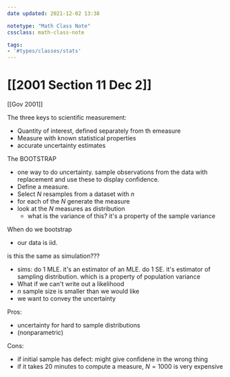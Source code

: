 ```yaml
---
date updated: 2021-12-02 13:38

notetype: "Math Class Note"
cssclass: math-class-note

tags: 
- '#types/classes/stats'
---
```


# [[2001 Section 11 Dec 2]]
[[Gov 2001]]

The three keys to scientific measurement:
- Quantity of interest, defined separately from th emeasure
- Measure with known statistical properties
- accurate uncertainty estimates


The BOOTSTRAP
- one way to do uncertainty. sample observations from the data with replacement and use these to display confidence.
- Define a measure. 
- Select $N$ resamples from a dataset with $n$ 
- for each of the $N$ generate the measure
- look at the $N$ measures as distribution
	- what is the variance of this? it's a property of the sample variance 

When do we bootstrap
- our data is iid.


is this the same as simulation???
- sims: do 1 MLE. it's an estimator of an MLE. do 1 SE. it's estimator of sampling distribution. which is a property of population variance
- What if we can't write out a likelihood
- $n$ sample size is smaller than we would like
- we want to convey the uncertainty

Pros:
- uncertainty for hard to sample distributions
- (nonparametric)

Cons:
- if initial sample has defect: might give confidene in the wrong thing
- if it takes 20 minutes to compute a measure, $N = 1000$ is very expensive
